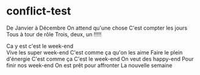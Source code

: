 # conflict-test
De Janvier à Décembre
On attend qu'une chose
C'est compter les jours
Tous à tour de rôle
Trois, deux, un !!!!!

Ca y est c'est le week-end  
Vive les super week-end
C'est comme ça qu'on les aime
Faire le plein d'énergie
C'est comme ça
C'est le week-end
On veut des happy-end
Pour finir nos week-end
On est prêt pour affronter
La nouvelle semaine
